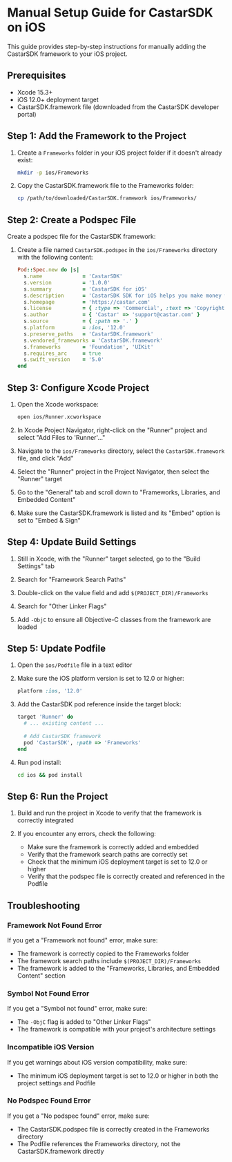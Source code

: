 # Manual Setup Guide for CastarSDK on iOS

This guide provides step-by-step instructions for manually adding the CastarSDK framework to your iOS project.

## Prerequisites
- Xcode 15.3+
- iOS 12.0+ deployment target
- CastarSDK.framework file (downloaded from the CastarSDK developer portal)

## Step 1: Add the Framework to the Project

1. Create a `Frameworks` folder in your iOS project folder if it doesn't already exist:
   ```bash
   mkdir -p ios/Frameworks
   ```

2. Copy the CastarSDK.framework file to the Frameworks folder:
   ```bash
   cp /path/to/downloaded/CastarSDK.framework ios/Frameworks/
   ```

## Step 2: Create a Podspec File

Create a podspec file for the CastarSDK framework:

1. Create a file named `CastarSDK.podspec` in the `ios/Frameworks` directory with the following content:
   ```ruby
   Pod::Spec.new do |s|
     s.name             = 'CastarSDK'
     s.version          = '1.0.0'
     s.summary          = 'CastarSDK for iOS'
     s.description      = 'CastarSDK SDK for iOS helps you make money with iOS apps.'
     s.homepage         = 'https://castar.com'
     s.license          = { :type => 'Commercial', :text => 'Copyright (c) 2024 Castar. All rights reserved.' }
     s.author           = { 'Castar' => 'support@castar.com' }
     s.source           = { :path => '.' }
     s.platform         = :ios, '12.0'
     s.preserve_paths   = 'CastarSDK.framework'
     s.vendored_frameworks = 'CastarSDK.framework'
     s.frameworks       = 'Foundation', 'UIKit'
     s.requires_arc     = true
     s.swift_version    = '5.0'
   end
   ```

## Step 3: Configure Xcode Project

1. Open the Xcode workspace:
   ```bash
   open ios/Runner.xcworkspace
   ```

2. In Xcode Project Navigator, right-click on the "Runner" project and select "Add Files to 'Runner'..."

3. Navigate to the `ios/Frameworks` directory, select the `CastarSDK.framework` file, and click "Add"

4. Select the "Runner" project in the Project Navigator, then select the "Runner" target

5. Go to the "General" tab and scroll down to "Frameworks, Libraries, and Embedded Content"

6. Make sure the CastarSDK.framework is listed and its "Embed" option is set to "Embed & Sign"

## Step 4: Update Build Settings

1. Still in Xcode, with the "Runner" target selected, go to the "Build Settings" tab

2. Search for "Framework Search Paths"

3. Double-click on the value field and add `$(PROJECT_DIR)/Frameworks`

4. Search for "Other Linker Flags"

5. Add `-ObjC` to ensure all Objective-C classes from the framework are loaded

## Step 5: Update Podfile

1. Open the `ios/Podfile` file in a text editor

2. Make sure the iOS platform version is set to 12.0 or higher:
   ```ruby
   platform :ios, '12.0'
   ```

3. Add the CastarSDK pod reference inside the target block:
   ```ruby
   target 'Runner' do
     # ... existing content ...
     
     # Add CastarSDK framework
     pod 'CastarSDK', :path => 'Frameworks'
   end
   ```

4. Run pod install:
   ```bash
   cd ios && pod install
   ```

## Step 6: Run the Project

1. Build and run the project in Xcode to verify that the framework is correctly integrated

2. If you encounter any errors, check the following:
   - Make sure the framework is correctly added and embedded
   - Verify that the framework search paths are correctly set
   - Check that the minimum iOS deployment target is set to 12.0 or higher
   - Verify that the podspec file is correctly created and referenced in the Podfile

## Troubleshooting

### Framework Not Found Error
If you get a "Framework not found" error, make sure:
- The framework is correctly copied to the Frameworks folder
- The framework search paths include `$(PROJECT_DIR)/Frameworks`
- The framework is added to the "Frameworks, Libraries, and Embedded Content" section

### Symbol Not Found Error
If you get a "Symbol not found" error, make sure:
- The `-ObjC` flag is added to "Other Linker Flags"
- The framework is compatible with your project's architecture settings

### Incompatible iOS Version
If you get warnings about iOS version compatibility, make sure:
- The minimum iOS deployment target is set to 12.0 or higher in both the project settings and Podfile

### No Podspec Found Error
If you get a "No podspec found" error, make sure:
- The CastarSDK.podspec file is correctly created in the Frameworks directory
- The Podfile references the Frameworks directory, not the CastarSDK.framework directly 